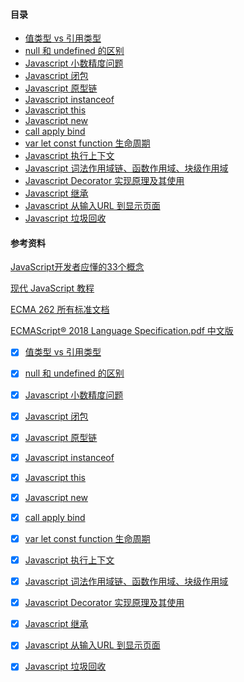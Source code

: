 #### 目录

- [值类型 vs 引用类型](notes/javascript/key-concept/values-vs-reference.md)
- [null 和 undefined 的区别](notes/javascript/key-concept/null-vs-undefined.md)
- [Javascript 小数精度问题](notes/javascript/key-concept/js-float-accurate.md)
- [Javascript 闭包](notes/javascript/key-concept/closure.md)
- [Javascript 原型链](notes/javascript/key-concept/prototype-chain.md)
- [Javascript instanceof](notes/javascript/key-concept/instanceof.md)
- [Javascript this](notes/javascript/key-concept/this.md)
- [Javascript new](notes/javascript/key-concept/new.md)
- [call apply bind](notes/javascript/key-concept/call-apply-bind.md)
- [var let const function 生命周期](notes/javascript/key-concept/var-let-const-function-lifecycle.md)
- [Javascript 执行上下文](notes/javascript/key-concept/execution-context.md)
- [Javascript 词法作用域链、函数作用域、块级作用域](notes/javascript/key-concept/scope-chain.md)
- [Javascript Decorator 实现原理及其使用](notes/javascript/key-concept/decorator.md)
- [Javascript 继承](notes/javascript/key-concept/extends.md)
- [Javascript 从输入URL 到显示页面](notes/javascript/key-concept/url-to-page.md)
- [Javascript 垃圾回收](notes/javascript/key-concept/garbage-collection.md)

#### 参考资料

[JavaScript开发者应懂的33个概念](https://github.com/stephentian/33-js-concepts)

[现代 JavaScript 教程](https://zh.javascript.info/)

[ECMA 262 所有标准文档](http://www.ecma-international.org/publications/standards/Ecma-262-arch.htm)

[ECMAScript® 2018 Language Specification.pdf 中文版](https://github.com/Rain120/study-notes/blob/master/docs/notes/javascript/key-concept/images/ECMAScript®-2018-zh.pdf)


- [x] [值类型 vs 引用类型](https://rain120.github.io/study-notes/#/notes/javascript/key-concept/values-vs-reference.md)

- [x] [null 和 undefined 的区别](https://rain120.github.io/study-notes/#/notes/javascript/key-concept/null-vs-undefined.md)

- [x] [Javascript 小数精度问题](https://rain120.github.io/study-notes/#/notes/javascript/key-concept/js-float-accurate.md)

- [x] [Javascript 闭包](https://rain120.github.io/study-notes/#/notes/javascript/key-concept/closure.md)

- [x] [Javascript 原型链](https://rain120.github.io/study-notes/#/notes/javascript/key-concept/prototype-chain.md)

- [x] [Javascript instanceof](https://rain120.github.io/study-notes/#/notes/javascript/key-concept/instanceof.md)

- [x] [Javascript this](https://rain120.github.io/study-notes/#/notes/javascript/key-concept/this.md)

- [x] [Javascript new](https://rain120.github.io/study-notes/#/notes/javascript/key-concept/new.md)

- [x] [call apply bind](https://rain120.github.io/study-notes/#/notes/javascript/key-concept/call-apply-bind.md)

- [x] [var let const function 生命周期](notes/javascript/key-concept/var-let-const-function-lifecycle.md)

- [x] [Javascript 执行上下文](https://rain120.github.io/study-notes/#/notes/javascript/key-concept/execution-context.md)

- [x] [Javascript 词法作用域链、函数作用域、块级作用域](notes/javascript/key-concept/scope-chain.md)

- [x] [Javascript Decorator 实现原理及其使用](https://rain120.github.io/study-notes/#/notes/javascript/key-concept/decorator.md)

- [x] [Javascript 继承](https://rain120.github.io/study-notes/#/notes/javascript/key-concept/extends.md)

- [x] [Javascript 从输入URL 到显示页面](https://rain120.github.io/study-notes/#/notes/javascript/key-concept/url-to-page.md)

- [x] [Javascript 垃圾回收](https://rain120.github.io/study-notes/#/notes/javascript/key-concept/garbage-collection.md)
